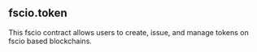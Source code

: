 fscio.token
-----------

This fscio contract allows users to create, issue, and manage tokens on
fscio based blockchains.


